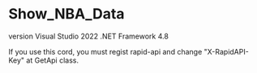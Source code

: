 # Show_NBA_Data

version
Visual Studio 2022
.NET Framework 4.8


If you use this cord, you must regist rapid-api and change "X-RapidAPI-Key" at GetApi class.

